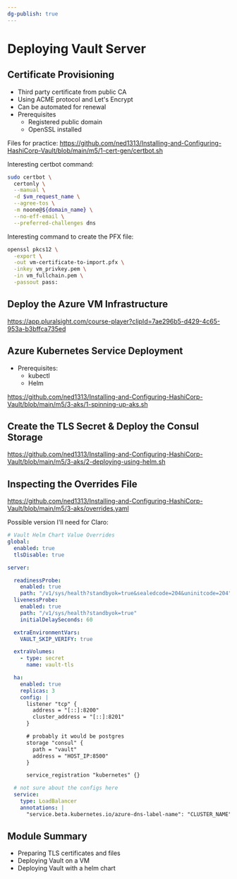 ```yaml
---
dg-publish: true
---
```

# Deploying Vault Server


## Certificate Provisioning

- Third party certificate from public CA
- Using ACME protocol and Let's Encrypt
- Can be automated for renewal
- Prerequisites
    - Registered public domain
    - OpenSSL installed


Files for practice: <https://github.com/ned1313/Installing-and-Configuring-HashiCorp-Vault/blob/main/m5/1-cert-gen/certbot.sh>

Interesting certbot command:
```bash
sudo certbot \
  certonly \
  --manual \
  -d $vm_request_name \
  --agree-tos \
  -m noone@${domain_name} \
  --no-eff-email \
  --preferred-challenges dns
```

Interesting command to create the PFX file:
```bash
openssl pkcs12 \
  -export \
  -out vm-certificate-to-import.pfx \
  -inkey vm_privkey.pem \
  -in vm_fullchain.pem \
  -passout pass:
```


## Deploy the Azure VM Infrastructure

<https://app.pluralsight.com/course-player?clipId=7ae296b5-d429-4c65-953a-b3bffca735ed>



## Azure Kubernetes Service Deployment

- Prerequisites:
    - kubectl
    - Helm

<https://github.com/ned1313/Installing-and-Configuring-HashiCorp-Vault/blob/main/m5/3-aks/1-spinning-up-aks.sh>

## Create the TLS Secret & Deploy the Consul Storage

<https://github.com/ned1313/Installing-and-Configuring-HashiCorp-Vault/blob/main/m5/3-aks/2-deploying-using-helm.sh>


## Inspecting the Overrides File

<https://github.com/ned1313/Installing-and-Configuring-HashiCorp-Vault/blob/main/m5/3-aks/overrides.yaml>

Possible version I'll need for Claro:
```yaml
# Vault Helm Chart Value Overrides
global:  
  enabled: true  
  tlsDisable: true

server:

  readinessProbe:
    enabled: true
    path: "/v1/sys/health?standbyok=true&sealedcode=204&uninitcode=204"
  livenessProbe:
    enabled: true
    path: "/v1/sys/health?standbyok=true"
    initialDelaySeconds: 60

  extraEnvironmentVars:
    VAULT_SKIP_VERIFY: true

  extraVolumes:
    - type: secret
      name: vault-tls

  ha:
    enabled: true
    replicas: 3
    config: |
      listener "tcp" {
        address = "[::]:8200"
        cluster_address = "[::]:8201"
      }

      # probably it would be postgres
      storage "consul" {
        path = "vault"
        address = "HOST_IP:8500"
      }

      service_registration "kubernetes" {}

  # not sure about the configs here
  service:
    type: LoadBalancer
    annotations: |
      "service.beta.kubernetes.io/azure-dns-label-name": "CLUSTER_NAME"
```



## Module Summary

- Preparing TLS certificates and files
- Deploying Vault on a VM
- Deploying Vault with a helm chart
